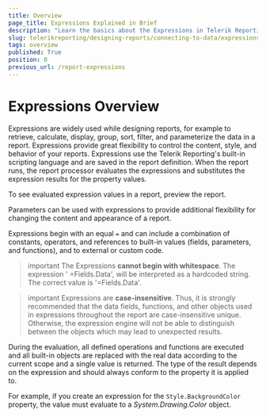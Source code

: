 ```yaml
---
title: Overview
page_title: Expressions Explained in Brief
description: "Learn the basics about the Expressions in Telerik Reporting, what you may use them for and how to define them."
slug: telerikreporting/designing-reports/connecting-to-data/expressions/overview
tags: overview
published: True
position: 0
previous_url: /report-expressions
---
```


# Expressions Overview

Expressions are widely used while designing reports, for example to retrieve, calculate, display, group, sort, filter, and parameterize the data in a report. Expressions provide great flexibility to control the content, style, and behavior of your reports. Expressions use the Telerik Reporting's built-in scripting language and are saved in the report definition. When the report runs, the report processor evaluates the expressions and substitutes the expression results for the property values.

To see evaluated expression values in a report, preview the report.

Parameters can be used with expressions to provide additional flexibility for changing the content and appearance of a report.

Expressions begin with an equal `=` and can include a combination of constants, operators, and references to built-in values (fields, parameters, and functions), and to external or custom code.

>important The Expressions __cannot begin with whitespace__. The expression '	   =Fields.Data', will be interpreted as a hardcoded string. The correct value is '=Fields.Data'. 

>important Expressions are __case-insensitive__. Thus, it is strongly recommended that the data fields, functions, and other objects used in expressions throughout the report are case-insensitive unique. Otherwise, the expression engine will not be able to distinguish between the objects which may lead to unexpected results. 

During the evaluation, all defined operations and functions are executed and all built-in objects are replaced with the real data according to the current scope and a single value is returned. The type of the result depends on the expression and should always conform to the property it is applied to.

For example, if you create an expression for the `Style.BackgroundColor` property, the value must evaluate to a _System.Drawing.Color_ object.
